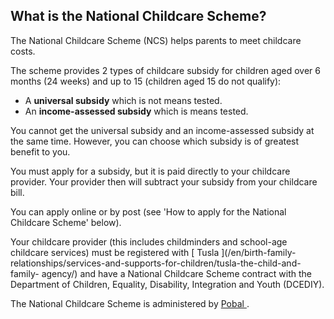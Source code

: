 ##  What is the National Childcare Scheme?

The National Childcare Scheme (NCS) helps parents to meet childcare costs.

The scheme provides 2 types of childcare subsidy for children aged over 6
months (24 weeks) and up to 15 (children aged 15 do not qualify):

  * A **universal subsidy** which is not means tested. 
  * An **income-assessed subsidy** which is means tested. 

You cannot get the universal subsidy and an income-assessed subsidy at the
same time. However, you can choose which subsidy is of greatest benefit to
you.

You must apply for a subsidy, but it is paid directly to your childcare
provider. Your provider then will subtract your subsidy from your childcare
bill.

You can apply online or by post (see 'How to apply for the National Childcare
Scheme' below).

Your childcare provider (this includes childminders and school-age childcare
services) must be registered with [ Tusla ](/en/birth-family-
relationships/services-and-supports-for-children/tusla-the-child-and-family-
agency/) and have a National Childcare Scheme contract with the Department of
Children, Equality, Disability, Integration and Youth (DCEDIY).

The National Childcare Scheme is administered by [ Pobal
](https://www.pobal.ie/) .
